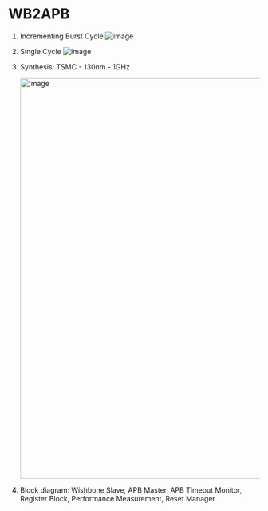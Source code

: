 # WB2APB


1. Incrementing Burst Cycle
   ![image](https://github.com/KiuQuy/WB2APB/assets/100481767/7a10b7a0-44f6-4266-a211-590df05ebab3)

2. Single Cycle
   ![image](https://github.com/KiuQuy/WB2APB/assets/100481767/13f70f81-f61b-40ec-8546-eb7940aa7c02)

3. Synthesis: TSMC - 130nm - 1GHz
   
   <img width="803" alt="image" src="https://github.com/KiuQuy/WB2APB/assets/100481767/d20a7cd3-1d36-4225-82e8-fa46b2462446">


5. Block diagram: Wishbone Slave, APB Master, APB Timeout Monitor, Register Block, Performance Measurement, Reset Manager



